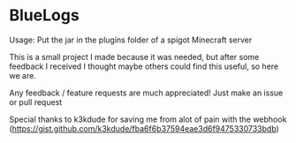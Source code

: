 # BlueLogs
Usage: Put the jar in the plugins folder of a spigot Minecraft server


This is a small project I made because it was needed, but after some feedback I received I thought maybe others could find this useful, so here we are.

Any feedback / feature requests are much appreciated! Just make an issue or pull request


Special thanks to k3kdude for saving me from alot of pain with the webhook (https://gist.github.com/k3kdude/fba6f6b37594eae3d6f9475330733bdb)
